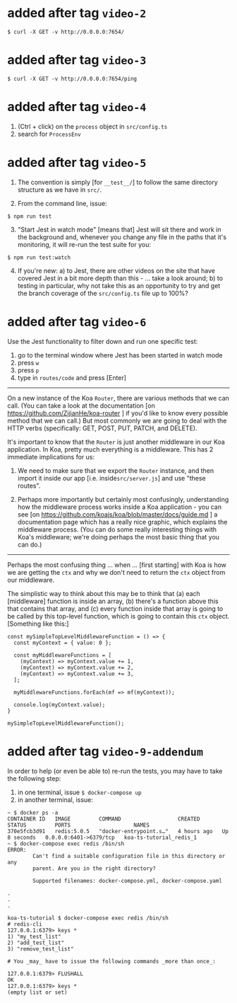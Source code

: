 # added after tag `video-2`

```
$ curl -X GET -v http://0.0.0.0:7654/
```

# added after tag `video-3`

```
$ curl -X GET -v http://0.0.0.0:7654/ping
```

# added after tag `video-4`

1. (Ctrl + click) on the `process` object in `src/config.ts`
2. search for `ProcessEnv`

# added after tag `video-5`

1. The convention is simply [for `__test__/`] to follow the same directory structure as we have in `src/`.

2. From the command line, issue:

```
$ npm run test
```

3. "Start Jest in watch mode" [means that] Jest will sit there and work in the background and, whenever you change any file in the paths that it's monitoring, it will re-run the test suite for you:

```
$ npm run test:watch
```

4. If you're new:
   a) to Jest, there are other videos on the site that have covered Jest in a bit more depth than this - ... take a look around;
   b) to testing in particular, why not take this as an opportunity to try and get the branch coverage of the `src/config.ts` file up to 100%?

# added after tag `video-6`

Use the Jest functionality to filter down and run one specific test:

1. go to the terminal window where Jest has been started in watch mode
2. press `w`
3. press `p`
4. type in `routes/code` and press [Enter]

---

On a new instance of the Koa `Router`, there are various methods that we can call. (You can take a look at the documentation [on https://github.com/ZijianHe/koa-router ] if you'd like to know every possible method that we can call.) But most commonly we are going to deal with the HTTP verbs (specifically: GET, POST, PUT, PATCH, and DELETE).

It's important to know that the `Router` is just another middleware in our Koa application. In Koa, pretty much everything is a middleware. This has 2 immediate implications for us:

1. We need to make sure that we export the `Router` instance, and then import it inside our app [i.e. inside`src/server.js`] and use "these routes".

2. Perhaps more importantly but certainly most confusingly, understanding how the middleware process works inside a Koa application - you can see [on https://github.com/koajs/koa/blob/master/docs/guide.md ] a documentation page which has a really nice graphic, which explains the middleware process. (You can do some really interesting things with Koa's middleware; we're doing perhaps the most basic thing that you can do.)

---

Perhaps the most confusing thing ... when ... [first starting] with Koa is how we are getting the `ctx` and why we don't need to return the `ctx` object from our middleware.

The simplistic way to think about this may be to think that (a) each [middleware] function is inside an array, (b) there's a function above this that contains that array, and (c) every function inside that array is going to be called by this top-level function, which is going to contain this `ctx` object. [Something like this:]

```
const mySimpleTopLevelMiddlewareFunction = () => {
  const myContext = { value: 0 };

  const myMiddlewareFunctions = [
    (myContext) => myContext.value += 1,
    (myContext) => myContext.value += 2,
    (myContext) => myContext.value += 3,
  ];

  myMiddlewareFunctions.forEach(mf => mf(myContext));

  console.log(myContext.value);
}

mySimpleTopLevelMiddlewareFunction();
```

# added after tag `video-9-addendum`

In order to help (or even be able to) re-run the tests, you may have to take the following step:

1. in one terminal, issue `$ docker-compose up`
2. in another terminal, issue:

```
~ $ docker ps -a
CONTAINER ID   IMAGE         COMMAND                  CREATED       STATUS         PORTS                    NAMES
370e5fcb3d91   redis:5.0.5   "docker-entrypoint.s…"   4 hours ago   Up 8 seconds   0.0.0.0:6401->6379/tcp   koa-ts-tutorial_redis_1
~ $ docker-compose exec redis /bin/sh
ERROR:
        Can't find a suitable configuration file in this directory or any
        parent. Are you in the right directory?

        Supported filenames: docker-compose.yml, docker-compose.yaml

.
.
.

koa-ts-tutorial $ docker-compose exec redis /bin/sh
# redis-cli
127.0.0.1:6379> keys *
1) "my_test_list"
2) "add_test_list"
3) "remove_test_list"

# You _may_ have to issue the following commands _more than once_:

127.0.0.1:6379> FLUSHALL
OK
127.0.0.1:6379> keys *
(empty list or set)
```
